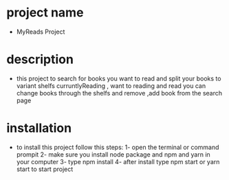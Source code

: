 # project name
- MyReads Project
# description
- this project to search for books you want to read and split your books 
  to variant  shelfs  curruntlyReading , want to reading and read  you can change books through the shelfs
  and remove ,add  book from the search page 
 # installation
- to install this project follow this steps:
   1- open the terminal or command prompit 
   2- make sure you install node package and npm and yarn in your computer 
   3- type npm install 
   4- after install type npm start or yarn start to start project

 
